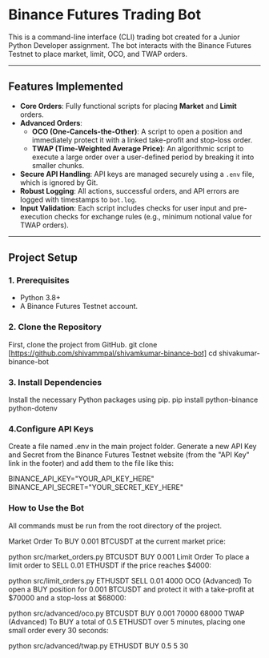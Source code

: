 # Binance Futures Trading Bot

This is a command-line interface (CLI) trading bot created for a Junior Python Developer assignment. The bot interacts with the Binance Futures Testnet to place market, limit, OCO, and TWAP orders.

---

## Features Implemented

* **Core Orders**: Fully functional scripts for placing **Market** and **Limit** orders.
* **Advanced Orders**:
    * **OCO (One-Cancels-the-Other)**: A script to open a position and immediately protect it with a linked take-profit and stop-loss order.
    * **TWAP (Time-Weighted Average Price)**: An algorithmic script to execute a large order over a user-defined period by breaking it into smaller chunks.
* **Secure API Handling**: API keys are managed securely using a `.env` file, which is ignored by Git.
* **Robust Logging**: All actions, successful orders, and API errors are logged with timestamps to `bot.log`.
* **Input Validation**: Each script includes checks for user input and pre-execution checks for exchange rules (e.g., minimum notional value for TWAP orders).

---

## Project Setup

### 1. Prerequisites
* Python 3.8+
* A Binance Futures Testnet account.

### 2. Clone the Repository
First, clone the project from GitHub. 
git clone [https://github.com/shivammpal/shivamkumar-binance-bot]
cd shivakumar-binance-bot

### 3. Install Dependencies
Install the necessary Python packages using pip.
pip install python-binance python-dotenv

### 4.Configure API Keys
Create a file named .env in the main project folder. Generate a new API Key and Secret from the Binance Futures Testnet website (from the "API Key" link in the footer) and add them to the file like this:

BINANCE_API_KEY="YOUR_API_KEY_HERE"
BINANCE_API_SECRET="YOUR_SECRET_KEY_HERE"

### How to Use the Bot
All commands must be run from the root directory of the project.

Market Order
To BUY 0.001 BTCUSDT at the current market price:

python src/market_orders.py BTCUSDT BUY 0.001
Limit Order
To place a limit order to SELL 0.01 ETHUSDT if the price reaches $4000:

python src/limit_orders.py ETHUSDT SELL 0.01 4000
OCO (Advanced)
To open a BUY position for 0.001 BTCUSDT and protect it with a take-profit at $70000 and a stop-loss at $68000:

python src/advanced/oco.py BTCUSDT BUY 0.001 70000 68000
TWAP (Advanced)
To BUY a total of 0.5 ETHUSDT over 5 minutes, placing one small order every 30 seconds:

python src/advanced/twap.py ETHUSDT BUY 0.5 5 30